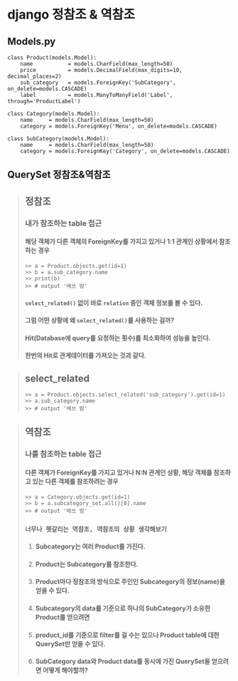 # django 정참조 & 역참조
## Models.py
```
class Product(models.Model):
    name           = models.CharField(max_length=50)
    price          = models.DecimalField(max_digits=10, decimal_places=2)  
    sub_category   = models.ForeignKey('SubCategory', on_delete=models.CASCADE)
    label          = models.ManyToManyField('Label', through='ProductLabel')
   
class Category(models.Model):
    name     = models.CharField(max_length=50)
    category = models.ForeignKey('Menu', on_delete=models.CASCADE)
   
class SubCategory(models.Model):
    name     = models.CharField(max_length=50)
    category = models.ForeignKey('Category', on_delete=models.CASCADE)
```

## QuerySet 정참조&역참조
> ## 정참조
> ### 내가 참조하는 table 접근
> #### 해당 객체가 다른 객체의 ForeignKey를 가지고 있거나 1:1 관계인 상황에서 참조 하는 경우
> ```
> >> a = Product.objects.get(id=1)
> >> b = a.sub_category.name
> >> print(b)
> >> # output '배쓰 밤'
> ```
> #### `select_related()` 없이 바로 `relation` 중인 객체 정보를 볼 수 있다.
> #### 그럼 어떤 상황에 왜 `select_related()`를 사용하는 걸까?
> #### Hit(Database에 query를 요청하는 횟수)를 최소화하여 성능을 높인다.
> #### 한번의 Hit로 관계데이터를 가져오는 것과 같다.

> ## select_related
> ```
> >> a = Product.objects.select_related('sub_category').get(id=1)
> >> a.sub_category.name
> >> # output '배쓰 밤'
> ```

> ## 역참조
> ### 나를 참조하는 table 접근
> #### 다른 객체가 ForeignKey를 가지고 있거나 N:N 관계인 상황, 해당 객체를 참조하고 있는 다른 객체를 참조하려는 경우
> ```
> >> a = Category.objects.get(id=1)
> >> b = a.subcategory_set.all()[0].name
> >> # output '배쓰 밤'
> ```
> ### `너무나 헷갈리는 역참조, 역참조의 상황 생각해보기`
> 1. #### Subcategory는 여러 Product를 가진다.
> 2. #### Product는 Subcategory를 참조한다.
> 3. #### Product마다 정참조의 방식으로 주인인 Subcategory의 정보(name)을 얻을 수 있다.
> 4. #### Subcategory의 data를 기준으로 하나의 SubCategory가 소유한 Product를 얻으려면
> 5. #### product_id를 기준으로 filter를 걸 수는 있으나 Product table에 대한 QuerySet만 얻을 수 있다.
> 6. #### SubCategory data와 Product data를 동시에 가진 QuerySet을 얻으려면 어떻게 해야할까?
